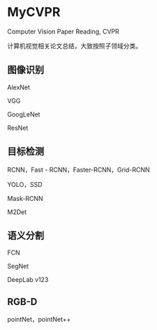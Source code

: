 # MyCVPR
Computer Vision Paper Reading, CVPR

计算机视觉相关论文总结，大致按照子领域分类。

## 图像识别
AlexNet

VGG 

GoogLeNet

ResNet

## 目标检测
RCNN，Fast - RCNN，Faster-RCNN，Grid-RCNN

YOLO，SSD

Mask-RCNN

M2Det

## 语义分割
FCN

SegNet

DeepLab v123

## RGB-D
pointNet，pointNet++
